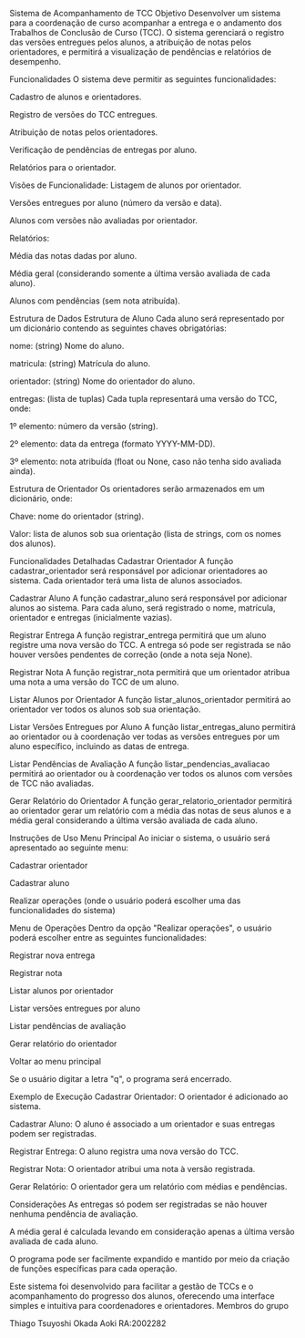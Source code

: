Sistema de Acompanhamento de TCC
Objetivo
Desenvolver um sistema para a coordenação de curso acompanhar a entrega e o andamento dos Trabalhos de Conclusão de Curso (TCC). O sistema gerenciará o registro das versões entregues pelos alunos, a atribuição de notas pelos orientadores, e permitirá a visualização de pendências e relatórios de desempenho.

Funcionalidades
O sistema deve permitir as seguintes funcionalidades:

Cadastro de alunos e orientadores.

Registro de versões do TCC entregues.

Atribuição de notas pelos orientadores.

Verificação de pendências de entregas por aluno.

Relatórios para o orientador.

Visões de Funcionalidade:
Listagem de alunos por orientador.

Versões entregues por aluno (número da versão e data).

Alunos com versões não avaliadas por orientador.

Relatórios:

Média das notas dadas por aluno.

Média geral (considerando somente a última versão avaliada de cada aluno).

Alunos com pendências (sem nota atribuída).

Estrutura de Dados
Estrutura de Aluno
Cada aluno será representado por um dicionário contendo as seguintes chaves obrigatórias:

nome: (string) Nome do aluno.

matricula: (string) Matrícula do aluno.

orientador: (string) Nome do orientador do aluno.

entregas: (lista de tuplas) Cada tupla representará uma versão do TCC, onde:

1º elemento: número da versão (string).

2º elemento: data da entrega (formato YYYY-MM-DD).

3º elemento: nota atribuída (float ou None, caso não tenha sido avaliada ainda).

Estrutura de Orientador
Os orientadores serão armazenados em um dicionário, onde:

Chave: nome do orientador (string).

Valor: lista de alunos sob sua orientação (lista de strings, com os nomes dos alunos).

Funcionalidades Detalhadas
Cadastrar Orientador
A função cadastrar_orientador será responsável por adicionar orientadores ao sistema. Cada orientador terá uma lista de alunos associados.

Cadastrar Aluno
A função cadastrar_aluno será responsável por adicionar alunos ao sistema. Para cada aluno, será registrado o nome, matrícula, orientador e entregas (inicialmente vazias).

Registrar Entrega
A função registrar_entrega permitirá que um aluno registre uma nova versão do TCC. A entrega só pode ser registrada se não houver versões pendentes de correção (onde a nota seja None).

Registrar Nota
A função registrar_nota permitirá que um orientador atribua uma nota a uma versão do TCC de um aluno.

Listar Alunos por Orientador
A função listar_alunos_orientador permitirá ao orientador ver todos os alunos sob sua orientação.

Listar Versões Entregues por Aluno
A função listar_entregas_aluno permitirá ao orientador ou à coordenação ver todas as versões entregues por um aluno específico, incluindo as datas de entrega.

Listar Pendências de Avaliação
A função listar_pendencias_avaliacao permitirá ao orientador ou à coordenação ver todos os alunos com versões de TCC não avaliadas.

Gerar Relatório do Orientador
A função gerar_relatorio_orientador permitirá ao orientador gerar um relatório com a média das notas de seus alunos e a média geral considerando a última versão avaliada de cada aluno.

Instruções de Uso
Menu Principal
Ao iniciar o sistema, o usuário será apresentado ao seguinte menu:

Cadastrar orientador

Cadastrar aluno

Realizar operações (onde o usuário poderá escolher uma das funcionalidades do sistema)

Menu de Operações
Dentro da opção "Realizar operações", o usuário poderá escolher entre as seguintes funcionalidades:

Registrar nova entrega

Registrar nota

Listar alunos por orientador

Listar versões entregues por aluno

Listar pendências de avaliação

Gerar relatório do orientador

Voltar ao menu principal

Se o usuário digitar a letra "q", o programa será encerrado.

Exemplo de Execução
Cadastrar Orientador: O orientador é adicionado ao sistema.

Cadastrar Aluno: O aluno é associado a um orientador e suas entregas podem ser registradas.

Registrar Entrega: O aluno registra uma nova versão do TCC.

Registrar Nota: O orientador atribui uma nota à versão registrada.

Gerar Relatório: O orientador gera um relatório com médias e pendências.

Considerações
As entregas só podem ser registradas se não houver nenhuma pendência de avaliação.

A média geral é calculada levando em consideração apenas a última versão avaliada de cada aluno.

O programa pode ser facilmente expandido e mantido por meio da criação de funções específicas para cada operação.

Este sistema foi desenvolvido para facilitar a gestão de TCCs e o acompanhamento do progresso dos alunos, oferecendo uma interface simples e intuitiva para coordenadores e orientadores.
Membros do grupo 

Thiago Tsuyoshi Okada Aoki RA:2002282
